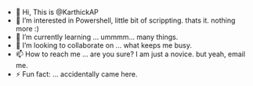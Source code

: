 - 👋 Hi, This is @KarthickAP
- 👀 I’m interested in Powershell, little bit of scrippting. thats it. nothing more :)
- 🌱 I’m currently learning ... ummmm... many things. 
- 💞️ I’m looking to collaborate on ... what keeps me busy.
- 📫 How to reach me ... are you sure? I am just a novice. but yeah, email me.
- ⚡ Fun fact: ... accidentally came here.

<!---
KarthickAP/KarthickAP is a ✨ special ✨ repository because its `README.md` (this file) appears on your GitHub profile.
You can click the Preview link to take a look at your changes.
--->
